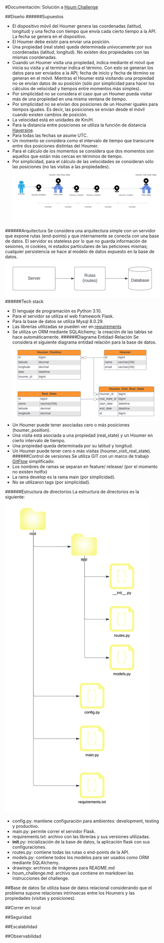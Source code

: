 #Documentación: Solución a [Houm Challenge](houm_challenge.md)

##Diseño
######Supuestos 
- El dispositivo móvil del Houmer genera las coordenadas (latitud, longitud) y una fecha con tiempo que envía cada cierto tiempo a la API. La fecha se genera en el dispositivo.
- El Houmer debe existir para enviar una posición.
- Una propiedad (real state) queda determinada unívocamente por sus coordenadas (latitud, longitud). No existen dos propiedades con las mismas coordenadas.
- Cuando un Houmer visita una propiedad, indica mediante el móvil que inicia su visita y al terminar indica el término. Con esto se generan los datos para ser enviados a la API; fecha de inicio y fecha de término se generan en el móvil. Mientras el Houmer está visitando una propiedad no se envían datos de su posición (sólo por simplicidad para hacer los cálculos de velocidad y tiempos entre momentos más simples).
- Por simplicidad no se considera el caso que un Houmer pueda visitar más de una propiedad en una misma ventana de tiempo.
- Por simplicidad no se envían dos posiciones de un Houmer iguales para tiempos iguales. Es decir, las posiciones se envían desde el móvil cuando existen cambios de posición.
- La velocidad está en unidades de Km/H.
- Para la distancia entre posiciones se utiliza la función de distancia [Haversine](https://pypi.org/project/haversine/).
- Para todas las fechas se asume UTC.
- Un momento se considera como el intervalo de tiempo que transcurre entre dos posiciones distintas del Houmer.
- Para el cálculo de los momentos se considera que dos momentos son aquellos que están más cercas en términos de tiempo. 
- Por simplicidad, para el cálculo de las velocidades se consideran sólo las posiciones (no las visitas a las propiedades).
![Diagrama para algunos supuestos](./drawings/supuestos.png)

######Arquitectura
Se considera una arquitectura simple con un servidor que expone rutas (end-points) y que internamente se conecta con una base de datos.
El servidor es stateless por lo que no guarda información de sesiones, ni cookies, ni estados particulares de las peticiones mismas; cualquier persistencia
se hace al modelo de datos expuesto en la base de datos.
![Diagrama para algunos supuestos](./drawings/arquitectura.png)
######Tech stack
- El lenguaje de programación es Python 3.10.
- Para el servidor se utiliza el web framework Flask.
- Para la base de datos se utiliza Mysql 8.0.29.
- Las librerías utilizadas se pueden ver en [requirements](./requirements.txt)
- Se utiliza un ORM mediante SQLAlchemy; la creación de las tablas se hace automáticamente.
######Diagrama Entidad-Relación
Se considera el siguiente diagrama entidad relación para la base de datos.
![Diagrama entidad relación](./drawings/er.png)
- Un Houmer puede tener asociadas cero o más posiciones (houmer_position).
- Una visita está asociada a una propiedad (real_state) y un Houmer en cierto intervalo de tiempo.
- Una propiedad queda determinada por su latitud y longitud.
- Un Houmer puede tener cero o más visitas (houmer_visit_real_state).
######Control de versiones
Se utiliza GIT con un marco de trabajo [GitFlow](https://www.gitkraken.com/learn/git/git-flow) simplificado:
- Los nombres de ramas se separan en feature/ release/ (por el momento no existen hotfix)
- La rama develop es la rama main (por simplicidad).
- No se utilizaron tags (por simplicidad).

######Estructura de directorios
La estructura de directorios es la siguiente:
![Diagrama entidad relación](./drawings/estructura_directorios.png)
- config.py: mantiene configuración para ambientes: development, testing y productivo.
- main.py: permite correr el servidor Flask.
- requirements.txt: archivo con las librerías y sus versiones utilizadas.
- __init__.py: inicialización de la base de datos, la aplicación flask con sus configuraciones.
- routes.py: contiene todas las rutas o end-points de la API.
- models.py: contiene todos los modelos para ser usados como ORM mediante SQLAlchemy.
- drawings: archivos de imágenes para README.md
- houm_challenge.md: archivo que contiene en markdown las instrucciones del challenge.


##Base de datos
Se utiliza base de datos relacional considerando que el problema supone relaciones intrínsecas
entre los Houmers y las propiedades (visitas y posiciones). 

##Correr en local

##Seguridad


##Escalabilidad


##Observabilidad